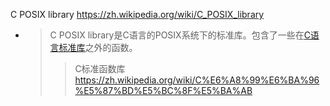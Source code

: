 
C POSIX library https://zh.wikipedia.org/wiki/C_POSIX_library
- > C POSIX library是C语言的POSIX系统下的标准库。包含了一些在[C语言标准库](https://zh.wikipedia.org/wiki/C%E6%A8%99%E6%BA%96%E5%87%BD%E5%BC%8F%E5%BA%AB)之外的函数。
  >> C标准函数库 https://zh.wikipedia.org/wiki/C%E6%A8%99%E6%BA%96%E5%87%BD%E5%BC%8F%E5%BA%AB

